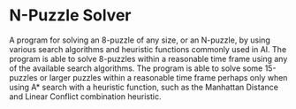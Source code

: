 # N-Puzzle Solver
A program for solving an 8-puzzle of any size, or an N-puzzle, by using various search algorithms and heuristic functions commonly used in AI. The program is able to solve 8-puzzles within a reasonable time frame using any of the available search algorithms. The program is able to solve some 15-puzzles or larger puzzles within a reasonable time frame perhaps only when using A* search with a heuristic function, such as the Manhattan Distance and Linear Conflict combination heuristic.
